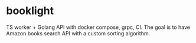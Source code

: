 # booklight
TS worker + Golang API with docker compose, grpc, CI.
The goal is to have Amazon books search API with a custom sorting algorithm.
